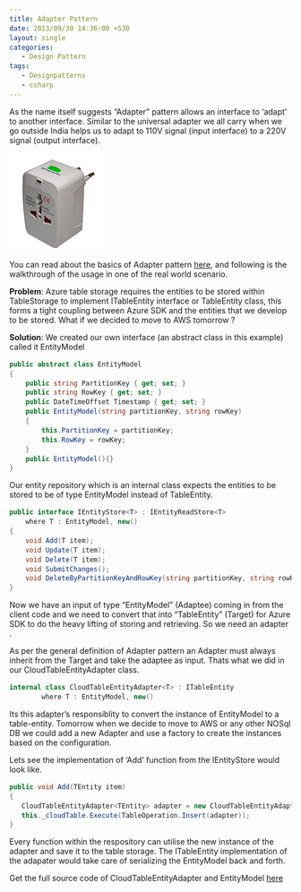 ```yaml
---
title: Adapter Pattern
date: 2013/09/30 14:36:00 +530
layout: single
categories: 
   - Design Pattern
tags:
   - Designpatterns
   - csharp
---
```


As the name itself suggests “Adapter” pattern allows an interface to ‘adapt’ to another interface. Similar to the universal adapter we all carry when we go outside India helps us to adapt to 110V signal (input interface) to a 220V signal (output interface).

![Adapter](/assets/images/adapter.png)

You can read about the basics of Adapter pattern [here](http://dofactory.com/Patterns/PatternAdapter.aspx#_self2), and following is the walkthrough of the usage in one of the real world scenario.

**Problem**:  Azure table storage requires the entities to be stored within TableStorage to implement ITableEntity interface or TableEntity class, this forms a tight coupling between Azure SDK and the entities that we develop to be stored. What if we decided to move to AWS tomorrow ?

**Solution**: We created our own interface (an abstract class in this example) called it EntityModel

```csharp
public abstract class EntityModel 
{
    public string PartitionKey { get; set; }
    public string RowKey { get; set; }
    public DateTimeOffset Timestamp { get; set; }
    public EntityModel(string partitionKey, string rowKey)
    {
        this.PartitionKey = partitionKey;
        this.RowKey = rowKey;
    }
    public EntityModel(){}
}
```

Our entity repository which is an internal class expects the entities to be stored to be of type EntityModel instead of TableEntity.

```csharp
public interface IEntityStore<T> : IEntityReadStore<T>
    where T : EntityModel, new()
{
    void Add(T item);
    void Update(T item);
    void Delete(T item);
    void SubmitChanges();
    void DeleteByPartitionKeyAndRowKey(string partitionKey, string rowKey);
}
```

Now we have an input of type “EntityModel” (Adaptee) coming in from the client code and we need to convert that into “TableEntity” (Target) for Azure SDK to do the heavy lifting of storing and retrieving. So we need an adapter .

As per the general definition of Adapter pattern an Adapter must always inherit from the Target and take the adaptee as input. Thats what we did in our CloudTableEntityAdapter class.

```csharp
internal class CloudTableEntityAdapter<T> : ITableEntity
        where T : EntityModel, new() 
```

Its this adapter’s responsiblity to convert the instance of EntityModel to a table-entity.  Tomorrow when we decide to move to AWS or any other NOSql DB we could add a new Adapter and use a factory to create the instances based on the configuration.

Lets see the implementation of ‘Add’ function from the IEntityStore would look like.

```csharp
public void Add(TEntity item)
{
   CloudTableEntityAdapter<TEntity> adapter = new CloudTableEntityAdapter<TEntity>(item);
   this._cloudTable.Execute(TableOperation.Insert(adapter));
}
```

Every function within the respository can utilise the new instance of the adapter and save it to the table storage. The ITableEntity implementation of the adapater would take care of serializing the EntityModel back and forth.

Get the full source code of CloudTableEntityAdapter and EntityModel [here](http://sdrv.ms/1dRDeAd)